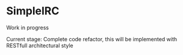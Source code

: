 # SimpleIRC
Work in progress

Current stage: Complete code refactor, this will be implemented with RESTfull architectural style